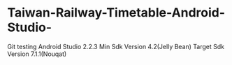 # Taiwan-Railway-Timetable-Android-Studio-
Git testing
Android Studio 2.2.3
Min Sdk Version 4.2(Jelly Bean)
Target Sdk Version 7.1.1(Nouqat)
